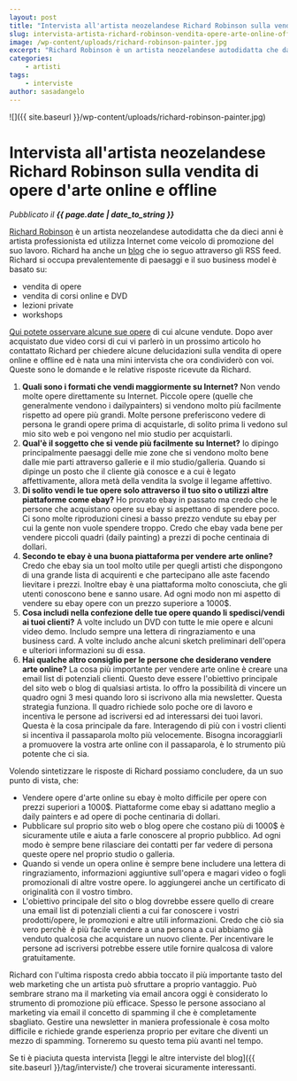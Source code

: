 ```yaml
---
layout: post
title: "Intervista all'artista neozelandese Richard Robinson sulla vendita di opere d'arte online e offline"
slug: intervista-artista-richard-robinson-vendita-opere-arte-online-offline
image: /wp-content/uploads/richard-robinson-painter.jpg
excerpt: "Richard Robinson è un artista neozelandese autodidatta che da dieci anni è artista professionista ed utilizza Internet come veicolo di promozione del suo"
categories:
    - artisti
tags:
    - interviste
author: sasadangelo
---
```


![]({{ site.baseurl }}/wp-content/uploads/richard-robinson-painter.jpg)

# Intervista all'artista neozelandese Richard Robinson sulla vendita di opere d'arte online e offline
_Pubblicato il **{{ page.date | date_to_string }}**_

[Richard Robinson](http://www.livepaintinglessons.com/) è un artista neozelandese autodidatta che da dieci anni è artista professionista ed utilizza Internet come veicolo di promozione del suo lavoro. Richard ha anche un [blog](http://thecompleteartist.ning.com/) che io seguo attraverso gli RSS feed. Richard si occupa prevalentemente di paesaggi e il suo business model è basato su:

- vendita di opere
- vendita di corsi online e DVD
- lezioni private
- workshops

[Qui potete osservare alcune sue opere](https://nzpainter.com/works) di cui alcune vendute. Dopo aver acquistato due video corsi di cui vi parlerò in un prossimo articolo ho contattato Richard per chiedere alcune delucidazioni sulla vendita di opere online e offline ed è nata una mini intervista che ora condividerò con voi. Queste sono le domande e le relative risposte ricevute da Richard.

1. **Quali sono i formati che vendi maggiormente su Internet?** Non vendo molte opere direttamente su Internet. Piccole opere (quelle che generalmente vendono i dailypainters) si vendono molto più facilmente rispetto ad opere più grandi. Molte persone preferiscono vedere di persona le grandi opere prima di acquistarle, di solito prima li vedono sul mio sito web e poi vengono nel mio studio per acquistarli.
2. **Qual'è il soggetto che si vende più facilmente su Internet?** Io dipingo principalmente paesaggi delle mie zone che si vendono molto bene dalle mie parti attraverso gallerie e il mio studio/galleria. Quando si dipinge un posto che il cliente già conosce e a cui è legato  affettivamente, allora metà della vendita la svolge il legame affettivo.
3. **Di solito vendi le tue opere solo attraverso il tuo sito o utilizzi altre piattaforme come ebay?** Ho provato ebay in passato ma credo che le persone che acquistano opere su ebay si aspettano di spendere poco. Ci sono molte riproduzioni cinesi a basso prezzo vendute su ebay per cui la gente non vuole spendere troppo. Credo che ebay vada bene per vendere piccoli quadri (daily painting) a prezzi di poche centinaia di dollari.
4. **Secondo te ebay è una buona piattaforma per vendere arte online?** Credo che ebay sia un tool molto utile per quegli artisti che dispongono di una grande lista di acquirenti e che partecipano alle aste facendo lievitare i prezzi. Inoltre ebay è una piattaforma molto conosciuta, che gli utenti conoscono bene e sanno usare. Ad ogni modo non mi aspetto di vendere su ebay opere con un prezzo superiore a 1000$.
5. **Cosa includi nella confezione delle tue opere quando li spedisci/vendi ai tuoi clienti?** A volte includo un DVD con tutte le mie opere e alcuni video demo. Includo sempre una lettera di ringraziamento e una business card. A volte includo anche alcuni sketch preliminari dell'opera e ulteriori informazioni su di essa.
6. **Hai qualche altro consiglio per le persone che desiderano vendere arte online?** La cosa più importante per vendere arte online è creare una email list di potenziali clienti. Questo deve essere l'obiettivo principale del sito web o blog di qualsiasi artista. Io offro la possibilità di vincere un quadro ogni 3 mesi quando loro si iscrivono alla mia newsletter. Questa strategia funziona. Il quadro richiede solo poche ore di lavoro e incentiva le persone ad iscriversi ed ad interessarsi dei tuoi lavori. Questa è la cosa principale da fare. Interagendo di più con i vostri clienti si incentiva il passaparola molto più velocemente. Bisogna incoraggiarli a promuovere la vostra arte online con il passaparola, è lo strumento più potente che ci sia.

Volendo sintetizzare le risposte di Richard possiamo concludere, da un suo punto di vista, che:

- Vendere opere d'arte online su ebay è molto difficile per opere con prezzi superiori a 1000$. Piattaforme come ebay si adattano meglio a daily painters e ad opere di poche centinaria di dollari.
- Pubblicare sul proprio sito web o blog opere che costano più di 1000$ è sicuramente utile e aiuta a farle conoscere al proprio pubblico. Ad ogni modo è sempre bene rilasciare dei contatti per far vedere di persona queste opere nel proprio studio o galleria.
- Quando si vende un opera online è sempre bene includere una lettera di ringraziamento, informazioni aggiuntive sull'opera e magari video o fogli promozionali di altre vostre opere. Io aggiungerei anche un certificato di originalità con il vostro timbro.
- L'obiettivo principale del sito o blog dovrebbe essere quello di creare una email list di potenziali clienti a cui far conoscere i vostri prodotti/opere, le promozioni e altre utili informazioni. Credo che ciò sia vero perchè  è più facile vendere a una persona a cui abbiamo già venduto qualcosa che acquistare un nuovo cliente. Per incentivare le persone ad iscriversi potrebbe essere utile fornire qualcosa di valore gratuitamente.

Richard con l'ultima risposta credo abbia toccato il più importante tasto del web marketing che un artista può sfruttare a proprio vantaggio. Può sembrare strano ma il marketing via email ancora oggi è considerato lo strumento di promozione più efficace. Spesso le persone associano al marketing via email il concetto di spamming il che è completamente sbagliato. Gestire una newsletter in maniera professionale è cosa molto difficile e richiede grande esperienza proprio per evitare che diventi un mezzo di spamming. Torneremo su questo tema più avanti nel tempo.

Se ti è piaciuta questa intervista [leggi le altre interviste del blog]({{ site.baseurl }}/tag/interviste/) che troverai sicuramente interessanti.
